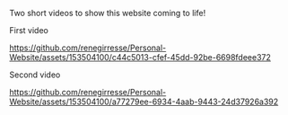 Two short videos to show this website coming to life!

First video


https://github.com/renegirresse/Personal-Website/assets/153504100/c44c5013-cfef-45dd-92be-6698fdeee372


Second video 


https://github.com/renegirresse/Personal-Website/assets/153504100/a77279ee-6934-4aab-9443-24d37926a392
